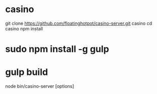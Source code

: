 # casino

git clone https://github.com/floatinghotpot/casino-server.git casino
cd casino
npm install
# sudo npm install -g gulp
# gulp build
node bin/casino-server [options]
